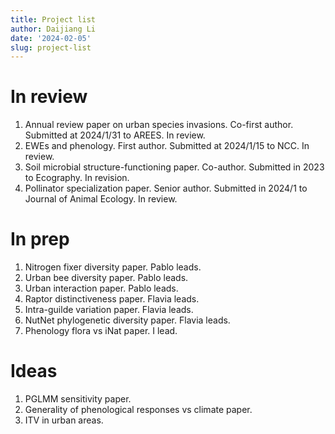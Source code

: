 ```yaml
---
title: Project list 
author: Daijiang Li
date: '2024-02-05'
slug: project-list
---
```


# In review

1. Annual review paper on urban species invasions. Co-first author. Submitted at 2024/1/31 to AREES. In review.
2. EWEs and phenology. First author. Submitted at 2024/1/15 to NCC. In review.
3. Soil microbial structure-functioning paper. Co-author. Submitted in 2023 to Ecography. In revision.
4. Pollinator specialization paper. Senior author. Submitted in 2024/1 to Journal of Animal Ecology. In review.


# In prep

1. Nitrogen fixer diversity paper. Pablo leads.
2. Urban bee diversity paper. Pablo leads.
3. Urban interaction paper. Pablo leads.
4. Raptor distinctiveness paper. Flavia leads.
5. Intra-guilde variation paper. Flavia leads.
6. NutNet phylogenetic diversity paper. Flavia leads.
7. Phenology flora vs iNat paper. I lead.


# Ideas

1. PGLMM sensitivity paper.
2. Generality of phenological responses vs climate paper.
3. ITV in urban areas.